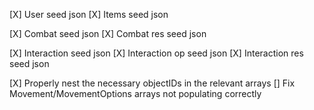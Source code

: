 [X] User seed json
[X] Items seed json

[X] Combat seed json
[X] Combat res seed json

[X] Interaction seed json
[X] Interaction op seed json
[X] Interaction res seed json

[X] Properly nest the necessary objectIDs in the relevant arrays
    [] Fix Movement/MovementOptions arrays not populating correctly
